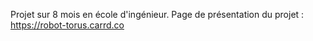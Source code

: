 Projet sur 8 mois en école d'ingénieur.
Page de présentation du projet : https://robot-torus.carrd.co